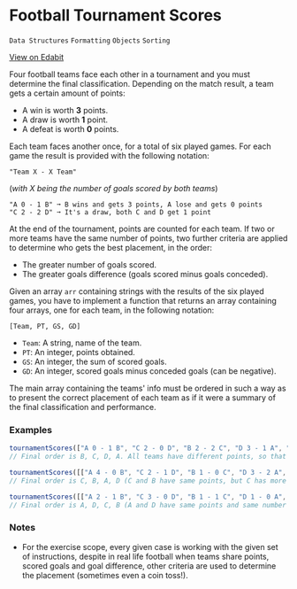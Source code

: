 # Football Tournament Scores

`Data Structures` `Formatting` `Objects` `Sorting`

[View on Edabit](https://edabit.com/challenge/JunxyznafDQA8Yr38)

Four football teams face each other in a tournament and you must determine the final classification. Depending on the match result, a team gets a certain amount of points:

- A win is worth **3** points.
- A draw is worth **1** point.
- A defeat is worth **0** points.

Each team faces another once, for a total of six played games. For each game the result is provided with the following notation:

```
"Team X - X Team"
```

(_with X being the number of goals scored by both teams_)

```
"A 0 - 1 B" ➞ B wins and gets 3 points, A lose and gets 0 points
"C 2 - 2 D" ➞ It's a draw, both C and D get 1 point
```

At the end of the tournament, points are counted for each team. If two or more teams have the same number of points, two further criteria are applied to determine who gets the best placement, in the order:

- The greater number of goals scored.
- The greater goals difference (goals scored minus goals conceded).

Given an array `arr` containing strings with the results of the six played games, you have to implement a function that returns an array containing four arrays, one for each team, in the following notation:

```
[Team, PT, GS, GD]
```

- `Team`: A string, name of the team.
- `PT`: An integer, points obtained.
- `GS`: An integer, the sum of scored goals.
- `GD`: An integer, scored goals minus conceded goals (can be negative).

The main array containing the teams' info must be ordered in such a way as to present the correct placement of each team as if it were a summary of the final classification and performance.

### Examples

```js
tournamentScores(["A 0 - 1 B", "C 2 - 0 D", "B 2 - 2 C", "D 3 - 1 A", "A 2 - 2 C", "B 2 - 0 D"]) ➞ [ [ "B", 7, 5, 3 ], [ "C", 5, 6, 2 ], [ "D", 3, 3, -2 ], [ "A", 1, 3, -3 ] ]
// Final order is B, C, D, A. All teams have different points, so that a simple descendant sort by points obtained is enough.

tournamentScores([["A 4 - 0 B", "C 2 - 1 D", "B 1 - 0 C", "D 3 - 2 A", "A 1 - 3 C", "B 2 - 1 D"]) ➞ [ [ "C", 6, 5, 2 ], [ "B", 6, 3, -2 ], [ "A", 3, 7, 1 ], [ "D", 3, 5, -1 ] ]
// Final order is C, B, A, D (C and B have same points, but C has more scored goals than B; A and D have same points but A has more scored goals than D).

tournamentScores([["A 2 - 1 B", "C 3 - 0 D", "B 1 - 1 C", "D 1 - 0 A", "A 3 - 0 C", "B 2 - 4 D"]) ➞ [ "A", 6, 5, 3 ], [ "D", 6, 5, 0 ], [ "C", 4, 4, 0 ], [ "B", 1, 4, -3 ]]
// Final order is A, D, C, B (A and D have same points and same number of scored goals, but A has a greater goals difference than D).
```

### Notes

- For the exercise scope, every given case is working with the given set of instructions, despite in real life football when teams share points, scored goals and goal difference, other criteria are used to determine the placement (sometimes even a coin toss!).
